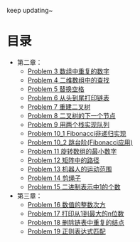 keep updating~
# 目录
- 第二章：
    - [Problem 3 数组中重复的数字](https://github.com/JasonWcz/Sword-for-Offer/blob/master/Chapter2/Solution_03_1.java)
    - [Problem 4 二维数组中的查找](https://github.com/JasonWcz/Sword-for-Offer/blob/master/Chapter2/Solution_04.java)
    - [Problem 5 替换空格](https://github.com/JasonWcz/Sword-for-Offer/blob/master/Chapter2/Solution_05.java)
    - [Problem 6 从头到尾打印链表](https://github.com/JasonWcz/Sword-for-Offer/blob/master/Chapter2/Solution_06.java)
    - [Problem 7 重建二叉树](https://github.com/JasonWcz/Sword-for-Offer/blob/master/Chapter2/Solution_07.java)
    - [Problem 8 二叉树的下一个节点](https://github.com/JasonWcz/Sword-for-Offer/blob/master/Chapter2/Solution_08.java)
    - [Problem 9 用两个栈实现队列](https://github.com/JasonWcz/Sword-for-Offer/blob/master/Chapter2/Solution_09.java)
    - [Problem 10_1 Fibonacci非递归实现](https://github.com/JasonWcz/Sword-for-Offer/blob/master/Chapter2/Solution_10_1.java)
    - [Problem 10_2 跳台阶(Fibonacci应用)](https://github.com/JasonWcz/Sword-for-Offer/blob/master/Chapter2/Solution_10_2.java)
    - [Problem 11 旋转数组的最小数字](https://github.com/JasonWcz/Sword-for-Offer/blob/master/Chapter2/Solution_11.java)
    - [Problem 12  矩阵中的路径](https://github.com/JasonWcz/Sword-for-Offer/blob/master/Chapter2/Solution_12.java)
    - [Problem 13 机器人的运动范围](https://github.com/JasonWcz/Sword-for-Offer/blob/master/Chapter2/Solution_13.java)
    - [Problem 14 剪绳子](https://github.com/JasonWcz/Sword-for-Offer/blob/master/Chapter2/Solution_14.java)
    - [Problem 15 二进制表示中1的个数](https://github.com/JasonWcz/Sword-for-Offer/blob/master/Chapter2/Solution_15.java)
- 第三章：
    - [Problem 16 数值的整数次方](https://github.com/JasonWcz/Sword-for-Offer/blob/master/Chapter3/Solution_16.java)
    - [Problem 17 打印从1到最大的n位数](https://github.com/JasonWcz/Sword-for-Offer/blob/master/Chapter3/Solution_17.java)
    - [Problem 18 删除链表中重复的结点](https://github.com/JasonWcz/Sword-for-Offer/blob/master/Chapter3/Solution_18.java)
    - [Problem 19 正则表达式匹配](https://github.com/JasonWcz/Sword-for-Offer/blob/master/Chapter3/Solution_19.java)


